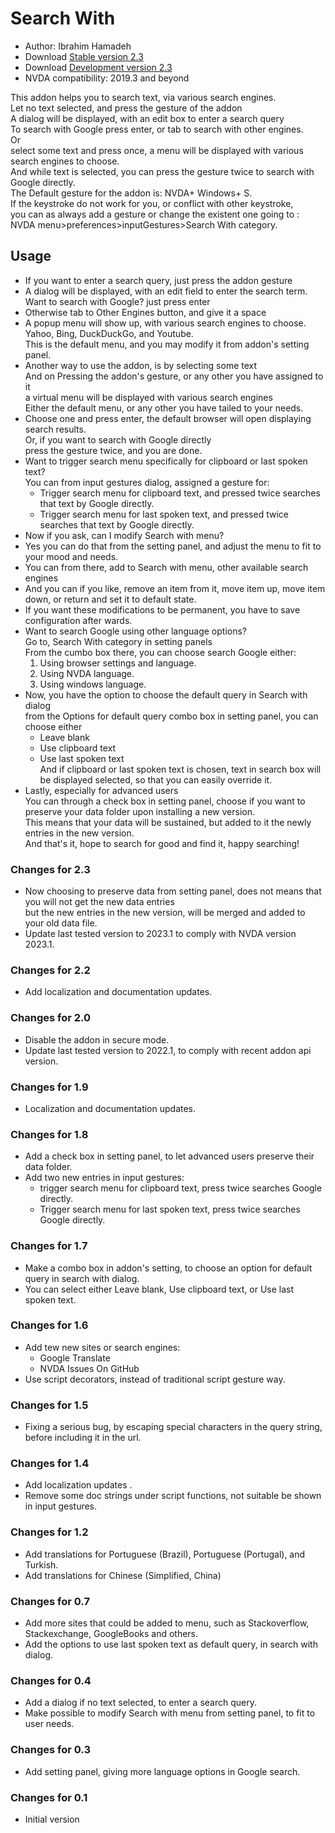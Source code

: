 # Search With #

*	Author: Ibrahim Hamadeh
*	Download [Stable version 2.3][1]
*	Download [Development version 2.3][2]
*	NVDA compatibility: 2019.3 and beyond

This addon helps you to search text, via various search engines.  
Let no text selected, and press the gesture of the addon  
A dialog will be displayed, with an edit box to enter a search query  
To search with Google press enter, or tab to search with other engines.  
Or  
select some text and press once, a menu will be displayed with various search engines to choose.  
And while text is selected, you can press the gesture twice to search with Google directly.  
The Default gesture for the addon is: NVDA+ Windows+ S.  
If the keystroke do not work for you, or conflict with other keystroke,  
you can as always add a gesture or change the existent one going to :  
NVDA menu>preferences>inputGestures>Search With category.  

## Usage ##

*	If you want to enter a search query, just press the addon gesture  
*	A dialog will be displayed, with an edit field to enter the search term.  
Want to search with Google? just press enter  
*	Otherwise tab to Other Engines button, and give it a space  
*	A popup menu will show up, with various search engines to choose.  
Yahoo, Bing, DuckDuckGo, and Youtube.  
This is the default menu, and you may modify it from addon's setting panel.  
*	Another way to use the addon, is by selecting some text  
And on Pressing the addon's gesture, or any other you have assigned to it  
a virtual menu will be displayed with various search engines  
Either the default menu, or any other you have tailed to your needs.  
*	Choose one and press enter, the default browser will open displaying search results.  
Or, if you want to search with Google directly  
press the gesture twice, and you are done.  
*	Want to trigger search menu specifically for clipboard or last spoken text?  
You can from input gestures dialog, assigned a gesture for:  
	*	Trigger search menu for clipboard text, and pressed twice searches that text by Google directly.  
	*	Trigger search menu for last spoken text, and pressed twice searches that text by Google directly.  
*	Now if you ask, can I modify Search with menu?  
*	Yes you  can do that from the setting panel,  and adjust the menu to fit to your mood and needs.  
*	You can from there, add to Search with menu, other available search engines  
*	And you can if you like, remove an item from it, move item up, move item down, or return and set it to default state.  
*	If you want these modifications to be permanent, you have to save configuration after wards.  
*	Want to search Google using other language options?  
Go to, Search With category in setting panels  
From the cumbo box there, you can choose search Google either:  
	1.	Using browser settings and language.  
	2.	Using NVDA language.  
	3.	Using windows language.  
*	Now, you have the option to choose the default query in Search with dialog  
from the Options for default query combo box in setting panel, you can choose either  
	*	Leave blank
	*	Use clipboard text
	*	Use last spoken text  
And if clipboard or last spoken text is chosen, text in search box will be displayed selected, so that you can easily override it.  
*	Lastly, especially for advanced users  
You can through a check box in setting panel, choose if you want to preserve your data folder upon installing a new version.  
This means that your data will be sustained, but added to it the newly entries in the new version.  
And that's it, hope to search for good and find it, happy searching!  

### Changes for 2.3 ###

*	Now choosing to preserve data from setting panel, does not means that you will not get the new data entries  
but the new entries in the new version, will be merged and added to your old data file.  
*	Update last tested version to 2023.1 to comply with NVDA version 2023.1.

### Changes for 2.2 ###

*	Add localization and documentation updates.

### Changes for 2.0 ###

*	Disable the addon in secure mode.
*	Update last tested version to 2022.1, to comply with recent addon api version.

### Changes for 1.9 ###

*	Localization and documentation updates.

### Changes for 1.8 ###

*	Add a check box in setting panel, to let advanced users preserve their data folder.  
*	Add two new entries in input gestures:  
	*	trigger search menu for clipboard text, press twice searches Google directly.  
	*	Trigger search menu for last spoken text, press twice searches Google directly.  

### Changes for 1.7 ###

*	Make a combo box in addon's setting, to choose an option for default query in search with dialog.  
*	You can select either Leave blank, Use clipboard text, or Use last spoken text.  

### Changes for 1.6 ###

*	Add tew new sites or search engines:
	*	Google Translate
	*	NVDA Issues On GitHub
*	Use script decorators, instead of traditional script gesture way.

### Changes for 1.5 ###

*	Fixing a serious bug, by escaping special characters in the query string, before including it in the url.

### Changes for 1.4 ###

*	Add localization updates .
*	Remove some doc strings under script functions, not suitable be shown in input gestures.

### Changes for 1.2 ###

*	Add translations for Portuguese (Brazil), Portuguese (Portugal), and Turkish.
*	Add translations for Chinese (Simplified, China)

### Changes for 0.7 ###

*	Add more sites that could be added to menu, such as Stackoverflow, Stackexchange, GoogleBooks and others.  
*	Add the options to use last spoken text as default query, in search with dialog.  

### Changes for 0.4 ###

*	Add a dialog if no text selected, to enter a search query.  
*	Make possible to modify Search with menu from setting panel, to fit to user needs.  

### Changes for 0.3 ###

*	Add setting panel, giving more language options in Google search.  

### Changes for 0.1 ###

*	Initial version  

[1]: https://github.com/ibrahim-s/searchWith/releases/download/v2.3/searchWith-2.3.nvda-addon

[2]: https://github.com/ibrahim-s/searchWith/releases/download/v2.3-dev/searchWith-2.3-dev.nvda-addon
